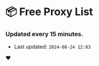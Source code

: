 # :package: Free Proxy List
### Updated every 15 minutes.

- Last updated: `2024-08-24 12:03`

:heart:
